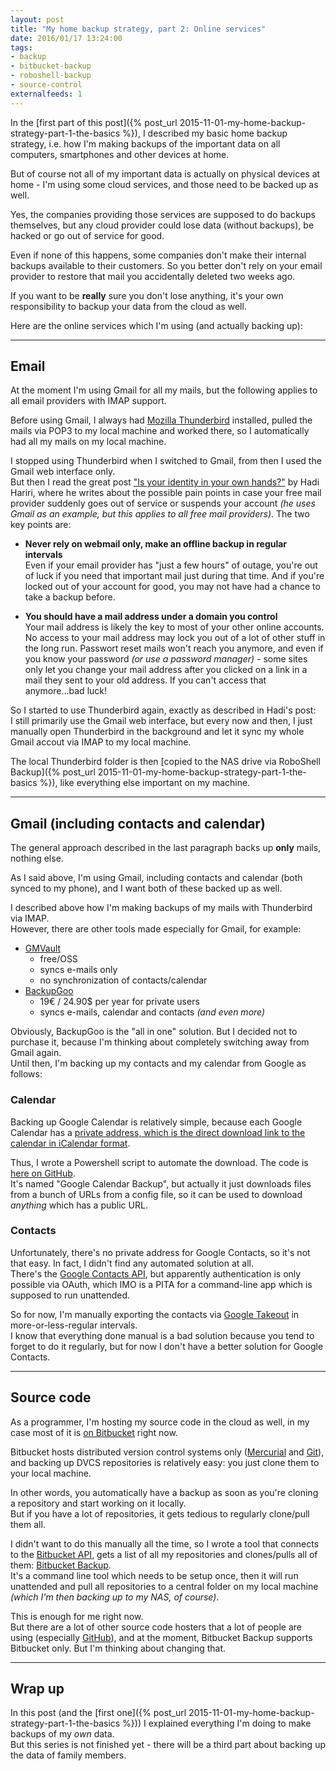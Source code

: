 ```yaml
---
layout: post
title: "My home backup strategy, part 2: Online services" 
date: 2016/01/17 13:24:00
tags:
- backup
- bitbucket-backup
- roboshell-backup
- source-control
externalfeeds: 1
---
```


In the [first part of this post]({% post_url 2015-11-01-my-home-backup-strategy-part-1-the-basics %}), I described my basic home backup strategy, i.e. how I'm making backups of the important data on all computers, smartphones and other devices at home.

But of course not all of my important data is actually on physical devices at home - I'm using some cloud services, and those need to be backed up as well.

Yes, the companies providing those services are supposed to do backups themselves, but any cloud provider could lose data (without backups), be hacked or go out of service for good.

Even if none of this happens, some companies don't make their internal backups available to their customers.
So you better don't rely on your email provider to restore that mail you accidentally deleted two weeks ago.

If you want to be **really** sure you don't lose anything, it's your own responsibility to backup your data from the cloud as well.

Here are the online services which I'm using (and actually backing up):

---

## Email

At the moment I'm using Gmail for all my mails, but the following applies to all email providers with IMAP support.

Before using Gmail, I always had [Mozilla Thunderbird](https://www.mozilla.org/en-US/thunderbird/) installed, pulled the mails via POP3 to my local machine and worked there, so I automatically had all my mails on my local machine. 

I stopped using Thunderbird when I switched to Gmail, from then I used the Gmail web interface only.  
But then I read the great post ["Is your identity in your own hands?"](http://hadihariri.com/2012/04/07/is-your-identity-in-your-own-hands/) by Hadi Hariri, where he writes about the possible pain points in case your free mail provider suddenly goes out of service or suspends your account *(he uses Gmail as an example, but this applies to all free mail providers)*. The two key points are:

- **Never rely on webmail only, make an offline backup in regular intervals**  
  Even if your email provider has "just a few hours" of outage, you're out of luck if you need that important mail just during that time. And if you're locked out of your account for good, you may not have had a chance to take a backup before.

- **You should have a mail address under a domain you control**  
  Your mail address is likely the key to most of your other online accounts. No access to your mail address may lock you out of a lot of other stuff in the long run. Passwort reset mails won't reach you anymore, and even if you know your password *(or use a password manager)* - some sites only let you change your mail address after you clicked on a link in a mail they sent to your old address. If you can't access that anymore...bad luck!


So I started to use Thunderbird again, exactly as described in Hadi's post:  
I still primarily use the Gmail web interface, but every now and then, I just manually open Thunderbird in the background and let it sync my whole Gmail accout via IMAP to my local machine.
  
The local Thunderbird folder is then [copied to the NAS drive via RoboShell Backup]({% post_url 2015-11-01-my-home-backup-strategy-part-1-the-basics %}), like everything else important on my machine.

---

## Gmail (including contacts and calendar)

The general approach described in the last paragraph backs up **only** mails, nothing else.

As I said above, I'm using Gmail, including contacts and calendar (both synced to my phone), and I want both of these backed up as well.

I described above how I'm making backups of my mails with Thunderbird via IMAP.   
However, there are other tools made especially for Gmail, for example:

- [GMVault](http://gmvault.org/)
	- free/OSS
	- syncs e-mails only
	- no synchronization of contacts/calendar
- [BackupGoo](http://www.backupgoo.com/)
	- 19€ / 24.90$ per year for private users
	- syncs e-mails, calendar and contacts *(and even more)*

Obviously, BackupGoo is the "all in one" solution. But I decided not to purchase it, because I'm thinking about completely switching away from Gmail again.  
Until then, I'm backing up my contacts and my calendar from Google as follows:


### Calendar

Backing up Google Calendar is relatively simple, because each Google Calendar has a [private address, which is the direct download link to the calendar in iCalendar format](https://support.google.com/calendar/answer/37648#view_only).

Thus, I wrote a Powershell script to automate the download. The code is [here on GitHub](https://github.com/christianspecht/google-calendar-backup).  
It's named "Google Calendar Backup", but actually it just downloads files from a bunch of URLs from a config file, so it can be used to download *anything* which has a public URL.


### Contacts

Unfortunately, there's no private address for Google Contacts, so it's not that easy. In fact, I didn't find any automated solution at all.  
There's the [Google Contacts API](https://developers.google.com/google-apps/contacts/v3/), but apparently authentication is only possible via OAuth, which IMO is a PITA for a command-line app which is supposed to run unattended.

So for now, I'm manually exporting the contacts via [Google Takeout](https://takeout.google.com/settings/takeout) in more-or-less-regular intervals.  
I know that everything done manual is a bad solution because you tend to forget to do it regularly, but for now I don't have a better solution for Google Contacts.

---

## Source code

As a programmer, I'm hosting my source code in the cloud as well, in my case most of it is [on Bitbucket](https://bitbucket.org/christianspecht) right now.

Bitbucket hosts distributed version control systems only ([Mercurial](https://www.mercurial-scm.org/) and [Git](https://git-scm.com/)), and backing up DVCS repositories is relatively easy: you just clone them to your local machine.

In other words, you automatically have a backup as soon as you're cloning a repository and start working on it locally.  
But if you have a lot of repositories, it gets tedious to regularly clone/pull them all.

I didn't want to do this manually all the time, so I wrote a tool that connects to the [Bitbucket API](https://confluence.atlassian.com/bitbucket/use-the-bitbucket-cloud-rest-apis-222724129.html), gets a list of all my repositories and clones/pulls all of them: [Bitbucket Backup](/bitbucket-backup/).  
It's a command line tool which needs to be setup once, then it will run unattended and pull all repositories to a central folder on my local machine *(which I'm then backing up to my NAS, of course)*.

This is enough for me right now.  
But there are a lot of other source code hosters that a lot of people are using (especially [GitHub](https://github.com/)), and at the moment, Bitbucket Backup supports Bitbucket only. But I'm thinking about changing that.

---

## Wrap up

In this post (and the [first one]({% post_url 2015-11-01-my-home-backup-strategy-part-1-the-basics %})) I explained everything I'm doing to make backups of my *own* data.  
But this series is not finished yet - there will be a third part about backing up the data of family members.